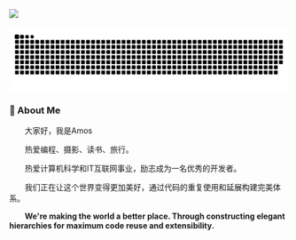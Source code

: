   <!-- knock code pictures 敲代码的图片 -->
  <picture>
    <source media="(prefers-color-scheme: dark)" srcset="https://cdn.jsdelivr.net/gh/huangchen-byte/huangchen-byte/assets/images/coding.gif" />
    <source media="(prefers-color-scheme: light)" srcset="https://cdn.jsdelivr.net/gh/huangchen-byte/huangchen-byte/assets/images/developer.svg" height="225px" />
    <img src="https://cdn.jsdelivr.net/gh/huangchen-byte/huangchen-byte/assets/images/coding.gif" />
  </picture>

  <!-- for beauty 留个空行好看点 -->
  <div>&nbsp;</div>
  <!-- Snake Code Contribution Map 贪吃蛇代码贡献图 -->
<picture>
  <source media="(prefers-color-scheme: dark)" srcset="https://raw.githubusercontent.com/huangchen-byte/huangchen-byte/output/github-contribution-grid-snake-dark.svg">
  <source media="(prefers-color-scheme: light)" srcset="https://raw.githubusercontent.com/huangchen-byte/huangchen-byte/output/github-contribution-grid-snake.svg">
  <img alt="github contribution grid snake animation" src="https://raw.githubusercontent.com/huangchen-byte/huangchen-byte/output/github-contribution-grid-snake.svg">
</picture>

### 🤺 About Me

<p>&emsp;&emsp;大家好，我是Amos</p>
<p>&emsp;&emsp;热爱编程、摄影、读书、旅行。</p>
<p>&emsp;&emsp;热爱计算机科学和IT互联网事业，励志成为一名优秀的开发者。</p>
<p>&emsp;&emsp;我们正在让这个世界变得更加美好，通过代码的重复使用和延展构建完美体系。</p>
<p><strong>&emsp;&emsp;We're making the world a better place. Through constructing elegant hierarchies for maximum code reuse and extensibility.</strong></p>
</td></tr>

<!--
**huangchen-byte/huangchen-byte** is a ✨ _special_ ✨ repository because its `README.md` (this file) appears on your GitHub profile.

Here are some ideas to get you started:

- 🔭 I’m currently working on ...
- 🌱 I’m currently learning ...
- 👯 I’m looking to collaborate on ...
- 🤔 I’m looking for help with ...
- 💬 Ask me about ...
- 📫 How to reach me: ...
- 😄 Pronouns: ...
- ⚡ Fun fact: ...
-->
